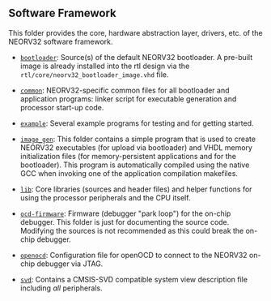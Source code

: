 ## Software Framework

This folder provides the core, hardware abstraction layer, drivers, etc. of the NEORV32 software framework.

- [`bootloader`](bootloader):
Source(s) of the default NEORV32 bootloader.
A pre-built image is already installed into the rtl design via the `rtl/core/neorv32_bootloader_image.vhd` file.

* [`common`](common):
NEORV32-specific common files for all bootloader and application programs:
linker script for executable generation and processor start-up code.

- [`example`](example):
Several example programs for testing and for getting started.

- [`image_gen`](image_gen):
This folder contains a simple program that is used to create NEORV32 executables (for upload via bootloader) and VHDL
memory initialization files (for memory-persistent applications and for the bootloader).
This program is automatically compiled using the native GCC when invoking one of the application compilation makefiles.

- [`lib`](lib):
Core libraries (sources and header files) and helper functions for using the processor peripherals and the CPU itself.

- [`ocd-firmware`](ocd-firmware):
Firmware (debugger "park loop") for the on-chip debugger. This folder is just for documenting the source code.
Modifying the sources is not recommended as this could break the on-chip debugger.

- [`openocd`](openocd):
Configuration file for openOCD to connect to the NEORV32 on-chip debugger via JTAG.

- [`svd`](svd):
Contains a CMSIS-SVD compatible system view description file including _all_ peripherals.

